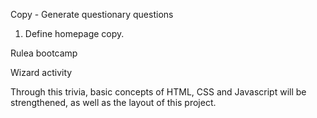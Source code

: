 Copy - Generate questionary questions

1. Define homepage copy.

Rulea bootcamp

Wizard activity

Through this trivia, basic concepts of HTML, CSS and Javascript will be strengthened, as well as the layout of this project.

